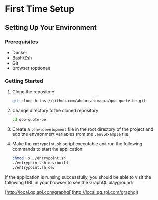 # First Time Setup

## Setting Up Your Environment

### Prerequisites

- Docker
- Bash/Zsh
- Git
- Browser (optional)

### Getting Started

1. Clone the repository

    ```bash
    git clone https://github.com/abdurrahimagca/qoo-quote-be.git
    ```

2. Change directory to the cloned repository

    ```bash
    cd qoo-quote-be
    ```

3. Create a `.env.development` file in the root directory of the project and add the environment variables from the `.env.example` file.

4. Make the `entrypoint.sh` script executable and run the following commands to start the application:

    ```bash
    chmod +x ./entrypoint.sh
    ./entrypoint.sh dev:build
    ./entrypoint.sh dev
    ```

If the application is running successfully, you should be able to visit the following URL in your browser to see the GraphQL playground:

[http://local.qq.api.com/graphql](http://local.qq.api.com/graphql)

